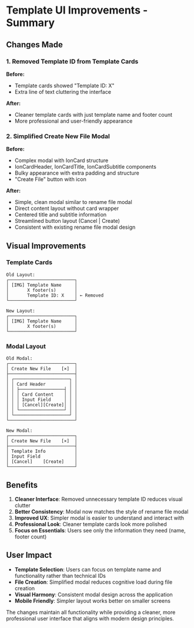 # Template UI Improvements - Summary

## Changes Made

### 1. Removed Template ID from Template Cards
**Before:**
- Template cards showed "Template ID: X" 
- Extra line of text cluttering the interface

**After:**
- Cleaner template cards with just template name and footer count
- More professional and user-friendly appearance

### 2. Simplified Create New File Modal

**Before:**
- Complex modal with IonCard structure
- IonCardHeader, IonCardTitle, IonCardSubtitle components
- Bulky appearance with extra padding and structure
- "Create File" button with icon

**After:**
- Simple, clean modal similar to rename file modal
- Direct content layout without card wrapper
- Centered title and subtitle information
- Streamlined button layout (Cancel | Create)
- Consistent with existing rename file modal design

## Visual Improvements

### Template Cards
```
Old Layout:
┌─────────────────────────┐
│ [IMG] Template Name     │
│       X footer(s)       │
│       Template ID: X    │ ← Removed
└─────────────────────────┘

New Layout:
┌─────────────────────────┐
│ [IMG] Template Name     │
│       X footer(s)       │
└─────────────────────────┘
```

### Modal Layout
```
Old Modal:
┌─────────────────────────┐
│ Create New File    [×]  │
├─────────────────────────┤
│ ┌─────────────────────┐ │
│ │ Card Header         │ │
│ │ ├─────────────────┤ │ │
│ │ │ Card Content    │ │ │
│ │ │ Input Field     │ │ │
│ │ │ [Cancel][Create]│ │ │
│ │ └─────────────────┘ │ │
│ └─────────────────────┘ │
└─────────────────────────┘

New Modal:
┌─────────────────────────┐
│ Create New File    [×]  │
├─────────────────────────┤
│ Template Info           │
│ Input Field             │
│ [Cancel]    [Create]    │
└─────────────────────────┘
```

## Benefits

1. **Cleaner Interface**: Removed unnecessary template ID reduces visual clutter
2. **Better Consistency**: Modal now matches the style of rename file modal
3. **Improved UX**: Simpler modal is easier to understand and interact with
4. **Professional Look**: Cleaner template cards look more polished
5. **Focus on Essentials**: Users see only the information they need (name, footer count)

## User Impact

- **Template Selection**: Users can focus on template name and functionality rather than technical IDs
- **File Creation**: Simplified modal reduces cognitive load during file creation
- **Visual Harmony**: Consistent modal design across the application
- **Mobile Friendly**: Simpler layout works better on smaller screens

The changes maintain all functionality while providing a cleaner, more professional user interface that aligns with modern design principles.
